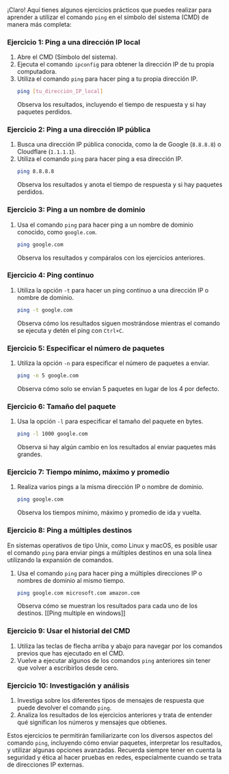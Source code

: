 ¡Claro! Aquí tienes algunos ejercicios prácticos que puedes realizar para aprender a utilizar el comando `ping` en el símbolo del sistema (CMD) de manera más completa:

### Ejercicio 1: Ping a una dirección IP local
1. Abre el CMD (Símbolo del sistema).
2. Ejecuta el comando `ipconfig` para obtener la dirección IP de tu propia computadora.
3. Utiliza el comando `ping` para hacer ping a tu propia dirección IP.
   ```bash
   ping [tu_dirección_IP_local]
   ```
   Observa los resultados, incluyendo el tiempo de respuesta y si hay paquetes perdidos.

### Ejercicio 2: Ping a una dirección IP pública
1. Busca una dirección IP pública conocida, como la de Google (`8.8.8.8`) o Cloudflare (`1.1.1.1`).
2. Utiliza el comando `ping` para hacer ping a esa dirección IP.
   ```bash
   ping 8.8.8.8
   ```
   Observa los resultados y anota el tiempo de respuesta y si hay paquetes perdidos.

### Ejercicio 3: Ping a un nombre de dominio
1. Usa el comando `ping` para hacer ping a un nombre de dominio conocido, como `google.com`.
   ```bash
   ping google.com
   ```
   Observa los resultados y compáralos con los ejercicios anteriores.

### Ejercicio 4: Ping continuo
1. Utiliza la opción `-t` para hacer un ping continuo a una dirección IP o nombre de dominio.
   ```bash
   ping -t google.com
   ```
   Observa cómo los resultados siguen mostrándose mientras el comando se ejecuta y detén el ping con `Ctrl+C`.

### Ejercicio 5: Especificar el número de paquetes
1. Utiliza la opción `-n` para especificar el número de paquetes a enviar.
   ```bash
   ping -n 5 google.com
   ```
   Observa cómo solo se envían 5 paquetes en lugar de los 4 por defecto.

### Ejercicio 6: Tamaño del paquete
1. Usa la opción `-l` para especificar el tamaño del paquete en bytes.
   ```bash
   ping -l 1000 google.com
   ```
   Observa si hay algún cambio en los resultados al enviar paquetes más grandes.

### Ejercicio 7: Tiempo mínimo, máximo y promedio
1. Realiza varios pings a la misma dirección IP o nombre de dominio.
   ```bash
   ping google.com
   ```
   Observa los tiempos mínimo, máximo y promedio de ida y vuelta.

### Ejercicio 8: Ping a múltiples destinos

En sistemas operativos de tipo Unix, como Linux y macOS, es posible usar el comando `ping` para enviar pings a múltiples destinos en una sola línea utilizando la expansión de comandos.

1. Usa el comando `ping` para hacer ping a múltiples direcciones IP o nombres de dominio al mismo tiempo.
   ```bash
   ping google.com microsoft.com amazon.com
   ```
   Observa cómo se muestran los resultados para cada uno de los destinos.
[[Ping multiple en windows]] 
### Ejercicio 9: Usar el historial del CMD
1. Utiliza las teclas de flecha arriba y abajo para navegar por los comandos previos que has ejecutado en el CMD.
2. Vuelve a ejecutar algunos de los comandos `ping` anteriores sin tener que volver a escribirlos desde cero.

### Ejercicio 10: Investigación y análisis
1. Investiga sobre los diferentes tipos de mensajes de respuesta que puede devolver el comando `ping`.
2. Analiza los resultados de los ejercicios anteriores y trata de entender qué significan los números y mensajes que obtienes.

Estos ejercicios te permitirán familiarizarte con los diversos aspectos del comando `ping`, incluyendo cómo enviar paquetes, interpretar los resultados, y utilizar algunas opciones avanzadas. Recuerda siempre tener en cuenta la seguridad y ética al hacer pruebas en redes, especialmente cuando se trata de direcciones IP externas.